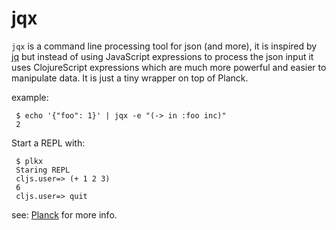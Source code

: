 # jqx

`jqx` is a command line processing tool for json (and more), it is
inspired by [jq](https://stedolan.github.io/jq/) but instead of using
JavaScript expressions to process the json input it uses ClojureScript
expressions which are much more powerful and easier to manipulate
data. It is just a tiny wrapper on top of Planck.


example:

     $ echo '{"foo": 1}' | jqx -e "(-> in :foo inc)"
     2


Start a REPL with:

     $ plkx
     Staring REPL
     cljs.user=> (+ 1 2 3)
     6
     cljs.user=> quit

see: [Planck](http://planck-repl.org/) for more info.
